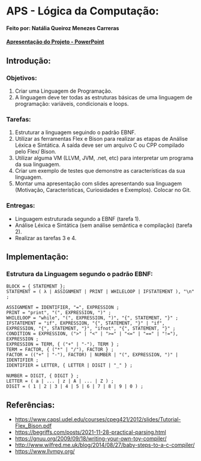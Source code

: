 # APS - Lógica da Computação:
#### Feito por: Natália Queiroz Menezes Carreras
#### [Apresentação do Projeto - PowerPoint](Apresentação.pdf)
## Introdução:
### Objetivos:
  1. Criar uma Linguagem de Programação.
  2. A linguagem deve ter todas as estruturas básicas de uma linguagem de programação: variáveis, condicionais e loops.

### Tarefas:
  1. Estruturar a linguagem seguindo o padrão EBNF.
  2. Utilizar as ferramentas Flex e Bison para realizar as etapas de Análise Léxica e Sintática. A saída deve ser um arquivo C ou CPP compilado pelo Flex/ Bison.
  3. Utilizar alguma VM (LLVM, JVM, .net, etc) para interpretar um programa da sua linguagem.
  4. Criar um exemplo de testes que demonstre as características da sua linguagem.
  5. Montar uma apresentação com slides apresentando sua linguagem (Motivação, Características, Curiosidades e Exemplos). Colocar no Git.

### Entregas:
  - Linguagem estruturada segundo a EBNF (tarefa 1).
  - Análise Léxica e Sintática (sem análise semântica e compilação) (tarefa 2).
  - Realizar as tarefas 3 e 4.

## Implementação:
### Estrutura da Linguagem segundo o padrão EBNF:
    BLOCK = { STATEMENT };
    STATEMENT = ( λ | ASSIGNMENT | PRINT | WHILELOOP | IFSTATEMENT ), "\n" ;
    
    ASSIGNMENT = IDENTIFIER, "=", EXPRESSION ;
    PRINT = "print", "(", EXPRESSION, ")" ;
    WHILELOOP = "while", "(", EXPRESSION, ")", "{", STATEMENT, "}" ;
    IFSTATEMENT = "if", EXPRESSION, "{", STATEMENT, "}" | "if", EXPRESSION, "{", STATEMENT, "}", "ifnot", "{", STATEMENT, "}" ;
    CONDITION = EXPRESSION, (">" | "<" | ">=" | "<=" | "==" | "!="), EXPRESSION ; 
    EXPRESSION = TERM, { ("+" | "-"), TERM } ;
    TERM = FACTOR, { ("*" | "/"), FACTOR } ;
    FACTOR = (("+" | "-"), FACTOR) | NUMBER | "(", EXPRESSION, ")" | IDENTIFIER ;
    IDENTIFIER = LETTER, { LETTER | DIGIT | "_" } ;

    NUMBER = DIGIT, { DIGIT } ;
    LETTER = ( a | ... | z | A | ... | Z ) ;
    DIGIT = ( 1 | 2 | 3 | 4 | 5 | 6 | 7 | 8 | 9 | 0 ) ;

## Referências:
  - https://www.capsl.udel.edu/courses/cpeg421/2012/slides/Tutorial-Flex_Bison.pdf
  - https://begriffs.com/posts/2021-11-28-practical-parsing.html
  - https://gnuu.org/2009/09/18/writing-your-own-toy-compiler/
  - http://www.wilfred.me.uk/blog/2014/08/27/baby-steps-to-a-c-compiler/
  - https://www.llvmpy.org/

